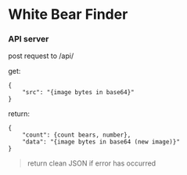 # White Bear Finder

### API server

post request to /api/

get:

```
{
    "src": "{image bytes in base64}"
}
```
return:
```
{
    "count": {count bears, number},
    "data": "{image bytes in base64 (new image)}"
}
```
> return clean JSON if error has occurred

